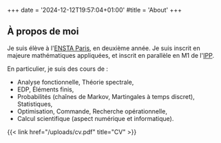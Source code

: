 +++
date = '2024-12-12T19:57:04+01:00'
#title = 'About'
+++

## À propos de moi
Je suis élève à l'[ENSTA Paris](https://ensta-paris.fr), en deuxième année. Je suis inscrit en majeure
mathématiques appliquées, et inscrit en parallèle en M1 de l'[IPP](https://www.ip-paris.fr/).

En particulier, je suis des cours de :
- Analyse fonctionnelle, Théorie spectrale, 
- EDP, Éléments finis,
- Probabilités (chaînes de Markov, 	Martingales à temps discret), Statistiques, 
- Optimisation, Commande, Recherche opérationnelle,
- Calcul scientifique (aspect numérique et informatique).  

{{< link href="/uploads/cv.pdf" title="CV" >}}
